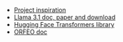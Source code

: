 * [Project inspiration](https://ai4finance-foundation.github.io/FinNLP/)
* [Llama 3.1 doc, paper and download](https://ai.meta.com/blog/meta-llama-3-1/)
* [Hugging Face Transformers library](https://huggingface.co/docs/transformers/index)
* [ORFEO doc](https://orfeo-doc.areasciencepark.it/)
